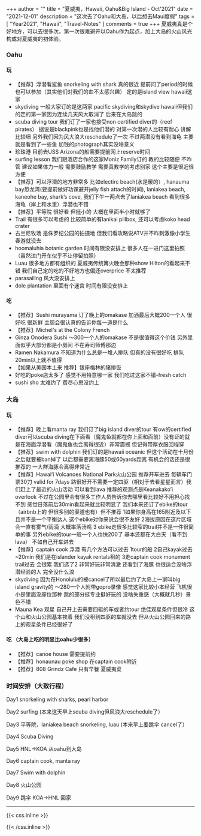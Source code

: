 +++
author = ""
title = "夏威夷，Hawaii, Oahu&Big Island - Oct'2021"
date = "2021-12-01"
description = "这次去了Oahu和大岛，以后想去Maui度假"
tags = [
    "Year2021", "Hawaii", "Travel-Notes"
]
comments = true
+++
夏威夷真是个好地方，可以去很多次。第一次很难避开以Oahu作为起点，加上大岛的火山风光构成对夏威夷的初体验。

### Oahu
#### 玩
- 【推荐】浮潜看鲨鱼 snorkeling with shark 真的很近 提前问了period的时候也可以参加（其实他们对我们的血不太感兴趣） 定的是island view hawaii这家
- skydiving 一般大家订的是这两家 pacific skydiving和skydive hawaii但我们的定的第一家因为连续几天风大取消了 后来在大岛跳的
- scuba diving tour 我们订了一家也接受non certified diver的（reef pirates） 据说是blackpink也是找他们潜的 对第一次潜的人比较有耐心 讲解比较细 另外我们因为风大浪大reschedule了一次 不过两潜没有看到海龟 主要就是看到了一些鱼 加钱的photograph其实没啥意义
- 珍珠港 目前去USS Arizona的船需要提前网上reserve时间 
- surfing lesson 我们跟酒店合作的这家Moniz Family订的 教的比较随便 不咋管 建议如果体力一般 需要鼓励教学 需要真教学的考虑别家 这个主要是很近很方便
- 【推荐】可以浮潜的地方非常多 比如electirc beach(水是暖的）, hanauma bay恐龙湾(要提前做好功课避开jelly fish attach的时间),  laniakea beach, kaneohe bay, shark’s cove, 我们下午一两点去了laniakea beach 看到很多海龟（岸上和水里）浮潜也不错
- 【推荐】平等院 很好看 但挺小的 大概在里面半小时就够了
- Trail 有很多可以考虑的 比较简单的有lanikai pillbox, 还可以考虑koko head crater
- 古兰尼牧场 是侏罗纪公园的拍摄地 但我们看攻略说ATV并不咋刺激像小学生春游就没去
- hoomaluhia botanic garden 时间有限没安排上 很多人在一进门这里拍照（虽然进门开车似乎不让停留拍照）
- Luau 很多地方都有组织的 夏威夷传统篝火晚会那种show Hilton的看起来不错 我们自己定的吃的不好地方也偏还overprice 不太推荐
- parasailing 风大没安排上
- dole plantation 里面有个迷宫 时间有限没安排上

#### 吃
- 【推荐】Sushi murayama 订了晚上的omakase 加酒最后大概200一个人 很好吃 很新鲜 主厨会很认真的告诉你每一道是什么
- 【推荐】Michel's at the Colony French
- Ginza Onodera Sushi ～300一个人的omakase 不是很值得这个价钱 另外里面似乎大部分都是小房间 不在寿司师傅那边
- Ramen Nakamura 不知道为什么总是一堆人排队 但真的没有很好吃 排队20min以上就不值得
- 【如果从美国本土来 推荐】银座梅林的猪排饭
- 好吃的poke店太多了 感觉不用特意哪一家 我们吃过这家不错-fresh catch
- sushi sho 太难约了 费尽心思没约上

### 大岛
#### 玩
- 【推荐】晚上看manta ray 我们订了big island diver的tour 有ow的certified diver可以scuba diving在下面看（魔鬼鱼就都在你上面和面前）没有证的就是在海面浮潜看（魔鬼鱼也会离得很近）非常震撼 但记得带厚衣服回程穿
- 【推荐】swim with dolphin 我们订的是hawaii oceanic 但这个活动在十月份之后就要被ban掉了 以后都需要离海豚50或60yards距离 有机会的话还是很推荐的 一大群海豚会离得非常近 
- 【推荐】Hawaiʻi Volcanoes National Park火山公园 推荐开车进去 每辆车门票30刀 valid for 7days 路很好开不需要一定四驱（相对于去看星星而言）我们赶上了最近的火山活动 可以看到lava 推荐的观测点是Keanakako’i overlook 不过在公园里会有很多工作人员告诉你去哪里看比较好不用担心找不到 感觉日落前后30min看起来就比较明显了 我们本来还订了ebike的tour（airbnb上的 但很多别的渠道也有）但不推荐 1如果你身高在165附近及以下 且并不是一个平衡达人 这个ebike对你来说会很不友好 2海拔原因在这片区域会一直有雾气/雨滴 大概率落汤鸡 3 ebike走很多比较窄的trail并不是一件很简单的事 另外ebike的tour一般一个人也快200了 基本还都在大白天（看不到lava） 不如自己开车进去
- 【推荐】captain cook 浮潜 有几个方法可以过去 1tour的船 2自己kayak过去~20min 我们是在islander kayak rentals租的 3走captain cook monument trail过去 会很累 我们选了2 非常好玩非常清澈 还看到了海豚 也很适合没啥浮潜经验的人 完全没什么浪
- skydiving 因为在Honolulu的被cancel了所以最后约了大岛上一家叫big island gravity的 ～280一个人附带gopro录像 感觉这家比较小本经营 飞机很小是里面没座位那种 跳的部分挺专业挺好玩的 没啥失重感（大概就几秒）景色不错
- Mauna Kea 观星 自己开上去需要四驱的车或者约tour 绝佳观星条件但很冷 这个山和火山公园基本挨着 我们没租到四驱的车就没去 但从火山公园回来的路上的观星条件已经很好了

#### 吃 （大岛上吃的明显比oahu少很多）
- 【推荐】canoe house 需要提前约 
- 【推荐】honaunau poke shop 在captain cook附近
- 【推荐】808 Grindz Cafe 只有早餐 夏威夷菜


### 时间安排（大致行程）
Day1 snorkeling with sharks, pearl harbor 

Day2 surfing (本来这天早上scuba diving但风浪大reschedule了） 

Day3 平等院，laniakea beach snorkeling, luau (本来早上要跳伞 cancel了） 

Day4 Scuba Diving 

Day5 HNL->KOA 从oahu到大岛

Day6 captain cook, manta ray

Day7 Swim with dolphin

Day8 火山公园

Day9 跳伞 KOA->HNL 回家



***

{{< css.inline >}}
<style>
.emojify {
	font-family: Apple Color Emoji, Segoe UI Emoji, NotoColorEmoji, Segoe UI Symbol, Android Emoji, EmojiSymbols;
	font-size: 2rem;
	vertical-align: middle;
}
@media screen and (max-width:650px) {
  .nowrap {
    display: block;
    margin: 25px 0;
  }
}
</style>
{{< /css.inline >}}
